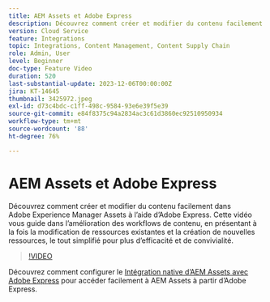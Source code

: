 ```yaml
---
title: AEM Assets et Adobe Express
description: Découvrez comment créer et modifier du contenu facilement dans AEM Assets à l’aide d’Adobe Express.
version: Cloud Service
feature: Integrations
topic: Integrations, Content Management, Content Supply Chain
role: Admin, User
level: Beginner
doc-type: Feature Video
duration: 520
last-substantial-update: 2023-12-06T00:00:00Z
jira: KT-14645
thumbnail: 3425972.jpeg
exl-id: d73c4bdc-c1ff-498c-9584-93e6e39f5e39
source-git-commit: e84f8375c94a2834ac3c61d3860ec92510950934
workflow-type: tm+mt
source-wordcount: '88'
ht-degree: 76%

---
```


# AEM Assets et Adobe Express

Découvrez comment créer et modifier du contenu facilement dans Adobe Experience Manager Assets à l’aide d’Adobe Express. Cette vidéo vous guide dans l’amélioration des workflows de contenu, en présentant à la fois la modification de ressources existantes et la création de nouvelles ressources, le tout simplifié pour plus d’efficacité et de convivialité.

>[!VIDEO](https://video.tv.adobe.com/v/3425972/?learn=on)

Découvrez comment configurer le [Intégration native d’AEM Assets avec Adobe Express](https://experienceleague.adobe.com/en/docs/experience-manager-cloud-service/content/assets/integration-adobe-express/native-integration-adobe-express) pour accéder facilement à AEM Assets à partir d’Adobe Express.
